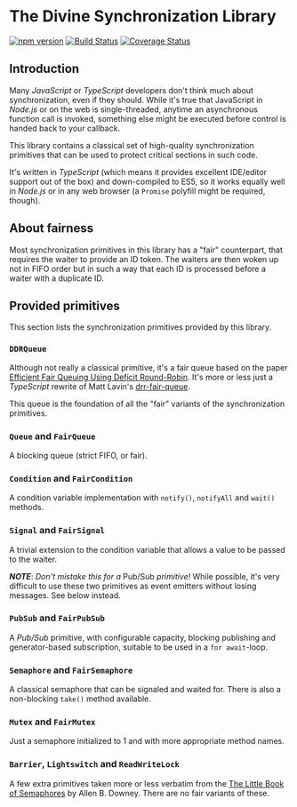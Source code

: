 # The Divine Synchronization Library

[![npm version](https://badge.fury.io/js/%40divine%2Fsynchronization.svg)](https://badge.fury.io/js/%40divine%2Fsynchronization)
[![Build Status](https://travis-ci.org/LeviticusMB/divine-synchronization.svg?branch=master)](https://travis-ci.org/LeviticusMB/divine-synchronization)
[![Coverage Status](https://coveralls.io/repos/github/LeviticusMB/divine-synchronization/badge.svg?branch=master)](https://coveralls.io/github/LeviticusMB/divine-synchronization?branch=master)

## Introduction

Many *JavaScript* or *TypeScript* developers don't think much about synchronization, even if they should. While it's true
that JavaScript in *Node.js* or on the web is single-threaded, anytime an asynchronous function call is invoked,
something else might be executed before control is handed back to your callback.

This library contains a classical set of high-quality synchronization primitives that can be used to protect critical
sections in such code.

It's written in *TypeScript* (which means it provides excellent IDE/editor support out of the box) and down-compiled to
ES5, so it works equally well in *Node.js* or in any web browser (a `Promise` polyfill might be required, though).

## About fairness

Most synchronization primitives in this library has a "fair" counterpart, that requires the waiter to provide an ID
token. The waiters are then woken up not in FIFO order but in such a way that each ID is processed before a waiter with
a duplicate ID.

## Provided primitives

This section lists the synchronization primitives provided by this library.

### `DDRQueue`

Although not really a classical primitive, it's a fair queue based on the paper [Efficient Fair Queuing Using Deficit
Round-Robin](http://www.ecs.umass.edu/ece/wolf/courses/ECE697J/papers/DRR.pdf). It's more or less just a *TypeScript*
rewrite of Matt Lavin's [drr-fair-queue](https://github.com/mdlavin/drr-fair-queue).

This queue is the foundation of all the "fair" variants of the synchronization primitives.

### `Queue` and `FairQueue`

A blocking queue (strict FIFO, or fair).

### `Condition` and `FairCondition`

A condition variable implementation with `notify()`, `notifyAll` and `wait()` methods.

### `Signal` and `FairSignal`

A trivial extension to the condition variable that allows a value to be passed to the waiter.

***NOTE***: *Don't mistake this for a* Pub/Sub *primitive!* While possible, it's very difficult to use these two
primitives as event emitters without losing messages. See below instead.

### `PubSub` and `FairPubSub`

A *Pub/Sub* primitive, with configurable capacity, blocking publishing and generator-based subscription, suitable to be
used in a `for await`-loop.

### `Semaphore` and `FairSemaphore`

A classical semaphore that can be signaled and waited for. There is also a non-blocking `take()` method available.

### `Mutex` and `FairMutex`

Just a semaphore initialized to 1 and with more appropriate method names.

### `Barrier`, `Lightswitch` and `ReadWriteLock`

A few extra primitives taken more or less verbatim from the [The Little Book of
Semaphores](http://greenteapress.com/wp/semaphores/) by Allen B. Downey. There are no fair variants of these.
